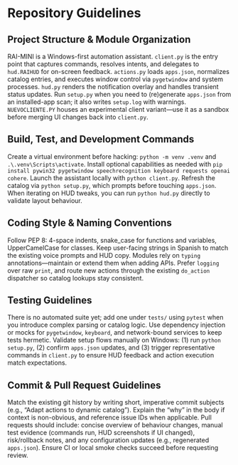 # Repository Guidelines

## Project Structure & Module Organization
RAI-MINI is a Windows-first automation assistant. `client.py` is the entry point that captures commands, resolves intents, and delegates to `hud.RAIHUD` for on-screen feedback. `actions.py` loads `apps.json`, normalizes catalog entries, and executes window control via `pygetwindow` and system processes. `hud.py` renders the notification overlay and handles transient status updates. Run `setup.py` when you need to (re)generate `apps.json` from an installed-app scan; it also writes `setup.log` with warnings. `NUEVOCLIENTE.PY` houses an experimental client variant—use it as a sandbox before merging UI changes back into `client.py`.

## Build, Test, and Development Commands
Create a virtual environment before hacking: `python -m venv .venv` and `.\.venv\Scripts\activate`. Install optional capabilities as needed with `pip install pywin32 pygetwindow speechrecognition keyboard requests openai cohere`. Launch the assistant locally with `python client.py`. Refresh the catalog via `python setup.py`, which prompts before touching `apps.json`. When iterating on HUD tweaks, you can run `python hud.py` directly to validate layout behaviour.

## Coding Style & Naming Conventions
Follow PEP 8: 4-space indents, snake_case for functions and variables, UpperCamelCase for classes. Keep user-facing strings in Spanish to match the existing voice prompts and HUD copy. Modules rely on `typing` annotations—maintain or extend them when adding APIs. Prefer `logging` over raw `print`, and route new actions through the existing `do_action` dispatcher so catalog lookups stay consistent.

## Testing Guidelines
There is no automated suite yet; add one under `tests/` using `pytest` when you introduce complex parsing or catalog logic. Use dependency injection or mocks for `pygetwindow`, `keyboard`, and network-bound services to keep tests hermetic. Validate setup flows manually on Windows: (1) run `python setup.py`, (2) confirm `apps.json` updates, and (3) trigger representative commands in `client.py` to ensure HUD feedback and action execution match expectations.

## Commit & Pull Request Guidelines
Match the existing git history by writing short, imperative commit subjects (e.g., “Adapt actions to dynamic catalog”). Explain the “why” in the body if context is non-obvious, and reference issue IDs when applicable. Pull requests should include: concise overview of behaviour changes, manual test evidence (commands run, HUD screenshots if UI changed), risk/rollback notes, and any configuration updates (e.g., regenerated `apps.json`). Ensure CI or local smoke checks succeed before requesting review.
